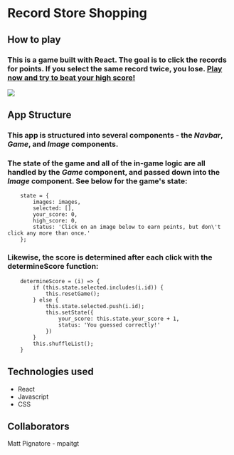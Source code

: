 # Record Store Shopping

## __How to play__

### This is a game built with React. The goal is to click the records for points. If you select the same record twice, you lose. [Play now and try to beat your high score!](https://mpaitgt.github.io/clicky/)

![](clicky-example.gif)

## __App Structure__

### This app is structured into several components - the _Navbar_, _Game_, and _Image_ components.

### The state of the game and all of the in-game logic are all handled by the _Game_ component, and passed down into the _Image_ component. See below for the game's state:

```
    state = {
        images: images,
        selected: [],
        your_score: 0,
        high_score: 0,
        status: 'Click on an image below to earn points, but don\'t click any more than once.'
    };
```

### Likewise, the score is determined after each click with the __determineScore__ function:

```
    determineScore = (i) => {
        if (this.state.selected.includes(i.id)) {
            this.resetGame();
        } else {
            this.state.selected.push(i.id);
            this.setState({
                your_score: this.state.your_score + 1,
                status: 'You guessed correctly!'
            })  
        }
        this.shuffleList();
    }
```

## __Technologies used__

- React
- Javascript
- CSS

## __Collaborators__

Matt Pignatore - mpaitgt
